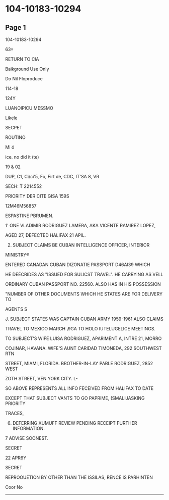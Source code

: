 # 104-10183-10294

## Page 1

104-10183-10294

63=

RETURN TO CIA

Baikground Use Only

Do Nil Floproduce

114-18

124Y

LUANOIPICU MESSMO

Likele

SECPET

ROUTINO

Mi ó

ice. no did it (te)

19 & 02

DUP, C1, Ci/ci'5, Fo, Firt de, CDC, IT'SA 8, VR

SECH: T 2214552

PRIORITY DER CITE GISA 159S

12M46M56857

ESPASTINE PBRUMEN.

1' ONE VLADIMIR RODRIGUEZ LAMERA, AKA VICENTE RAMIREZ LOPEZ,

AGED 27, DEFECTED HALIFAX 21 APIL.

2. SUBJECT CLAIMS BE CUBAN INTELLIGENCE OFFICER, INTERIOR

MINISTRY®

ENTERED CANADAN CUBAN DIZONATIE PASSPORT D46AI39 WHICH

HE DEÉCRIDES AS "ISSUED FOR SULICST TRAVEL". HE CARRYING AS VELL

ORDINARY CUBAN PASSPORT NO. 22560. ALSO HAS IN HIS POSSESSION

"NUMBER OF OTHER DOCUMENTS WHICH HE STATES ARE FOR DELIVERY TO

AGENTS S

J. SUBJECT STATES WAS CAPTAIN CUBAN ARMY 1959-1961 ALSO CLAIMS

TRAVEL TO MEXICO MARCH ¡9GA TO HOLO IUTELUGELICE MEETINGS.

TO SUBJECT'S WIFE LUISA RODRIGUEZ, APARIMENT A, INTRE 21, MORRO

COJINAR, HAVANA. WIFE'S AUNT CARIDAD TIMONEDA, 292 SOUTHWEST RTN

STREET, MIAMI, FLORIDA. BROTHER-IN-LAY PABLE RODRIGUEZ, 2852 WEST

ZOTH STREET, VEN YORK CITY. L-

SO ABOVE REPRESENTS ALL INFO FECEIVED FROM HALIFAX TO DATE

EXCEPT THAT SUBJECT VANTS TO GO PAPRIME, (SMALIJASKING PRIORITY

TRACES,

6. DEFERRING XUMUFF REVIEW PENDING RECEIPT FURTHER INFORMATION.

7 ADVISE SOONEST.

SECRET

22 APR6Y

SECRET

REPROOUETION BY OTHER THAN THE ISSILAS, RENCE IS PARHINTEN

Coor No

---

